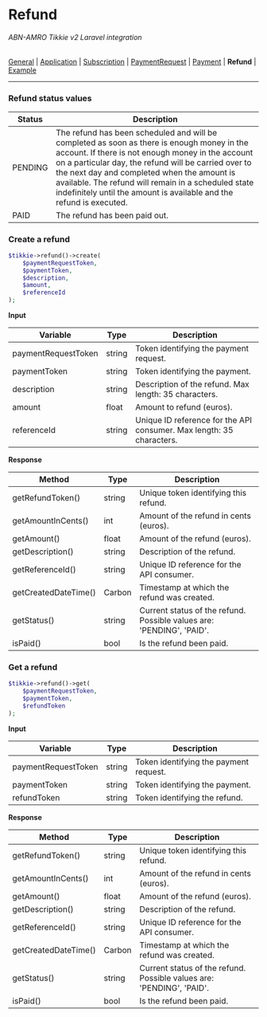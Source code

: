 # Refund
###### ABN-AMRO Tikkie v2 Laravel integration
[General](Tikkie.md) |
[Application](Application.md) |
[Subscription](Subscription.md) | 
[PaymentRequest](PaymentRequest.md) |
[Payment](Payment.md) |
**Refund** |
[Example](Example.md)
___
### Refund status values
| Status | Description |
| ------ | ----------- |
| PENDING | The refund has been scheduled and will be completed as soon as there is enough money in the account. If there is not enough money in the account on a particular day, the refund will be carried over to the next day and completed when the amount is available. The refund will remain in a scheduled state indefinitely until the amount is available and the refund is executed. |
| PAID | The refund has been paid out. | 

### Create a refund
```php
$tikkie->refund()->create(
    $paymentRequestToken, 
    $paymentToken, 
    $description,
    $amount, 
    $referenceId
);
```
**Input**

| Variable | Type | Description |
| -------- | ---- | ----------- |
| paymentRequestToken | string | Token identifying the payment request. |
| paymentToken | string | Token identifying the payment. |
| description | string | 	Description of the refund. Max length: 35 characters. |
| amount | float | Amount to refund (euros). |
| referenceId | string | Unique ID reference for the API consumer. Max length: 35 characters. |

**Response**

| Method | Type | Description |
| ------ | ---- | ----------- |
| getRefundToken() | string | Unique token identifying this refund. |
| getAmountInCents() | int | Amount of the refund in cents (euros). |
| getAmount() | float | Amount of the refund (euros). |
| getDescription() | string | Description of the refund. |
| getReferenceId() | string | Unique ID reference for the API consumer. |
| getCreatedDateTime() | Carbon | Timestamp at which the refund was created. |
| getStatus() | string | Current status of the refund. Possible values are: 'PENDING', 'PAID'. |
| isPaid() | bool | Is the refund been paid. |

### Get a refund
```php
$tikkie->refund()->get(
    $paymentRequestToken, 
    $paymentToken, 
    $refundToken
);
```
**Input**

| Variable | Type | Description |
| -------- | ---- | ----------- |
| paymentRequestToken | string | Token identifying the payment request. |
| paymentToken | string | Token identifying the payment. |
| refundToken | string | 	Token identifying the refund. |

**Response**

| Method | Type | Description |
| ------ | ---- | ----------- |
| getRefundToken() | string | Unique token identifying this refund. |
| getAmountInCents() | int | Amount of the refund in cents (euros). |
| getAmount() | float | Amount of the refund (euros). |
| getDescription() | string | Description of the refund. |
| getReferenceId() | string | Unique ID reference for the API consumer. |
| getCreatedDateTime() | Carbon | Timestamp at which the refund was created. |
| getStatus() | string | Current status of the refund. Possible values are: 'PENDING', 'PAID'. |
| isPaid() | bool | Is the refund been paid. |